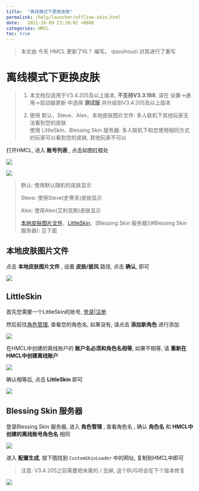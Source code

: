 ```yaml
---
title:  "离线模式下更换皮肤"
permalink: /help/launcher/offline-skin.html
date:   2021-10-09 23:18:02 +0800
categories: HMCL
toc: true
---
```


> 本文由 今天 HMCL 更新了吗？ 编写。
> qiaoshouzi 对其进行了重写

# 离线模式下更换皮肤

> 1. 本文档仅适用于V3.4.205及以上版本, **不支持V3.3.188**, 请在 设置→通用→启动器更新 中选择 **测试版** 并升级到V3.4.205及以上版本
>
> 2. 使用 默认、Steve、Alex、本地皮肤图片文件: 多人联机下其他玩家无法看到您的皮肤  
> 使用 LittleSkin、Blessing Skin 服务器: 多人联机下和您使用相同方式的玩家可以看到您的皮肤, 其他玩家不可以

打开HMCL, 进入 **账号列表** , 点击如图红框处

![](./assets/img/docs/offline-skin/img1.png)

![](./assets/img/docs/offline-skin/img2.png)

> 默认: 使用默认随机的皮肤显示
>
> Steve: 使用Steve(史蒂夫)皮肤显示
>
> Alex: 使用Alex(艾利克斯)皮肤显示
>
> [本地皮肤图片文件](#本地皮肤图片文件)、[LittleSkin](#LittleSkin)、[Blessing Skin 服务器](#Blessing Skin 服务器): 见下面

## 本地皮肤图片文件

点击 **本地皮肤图片文件** , 设置 **皮肤/披风** 路径, 点击 **确认**, 即可

![](./assets/img/docs/offline-skin/img3.png)

## LittleSkin

首先您需要一个LittleSkin的账号, [登录](https://littleskin.cn/auth/login)|[注册](https://littleskin.cn/auth/register)

然后前往[角色管理](https://littleskin.cn/user/player), 查看您的角色名, 如果没有, 请点击 **添加新角色** 进行添加

![](./assets/img/docs/offline-skin/img4.png)

在HMCL中创建的离线账户的 **账户名必须和角色名相等**, 如果不相等, 请 **重新在HMCL中创建离线账户**

![](./assets/img/docs/offline-skin/img5.png)

确认相等后, 点击 **LittleSkin** 即可

![](./assets/img/docs/offline-skin/img6.png)

## Blessing Skin 服务器

登录Blessing Skin 服务器, 进入 **角色管理** , 查看角色名 , 确认 **角色名** 和 **HMCL中创建的离线账号角色名** 相同

![](./assets/img/docs/offline-skin/img7.png)

进入 **配置生成**, 按下图找到 `CustomSkinLoader` 中的网址, 复制到HMCL中即可

> 注意: V3.4.205之前需要把末尾的 / 去掉, 这个BUG将会在下个版本修复

![](./assets/img/docs/offline-skin/img8.png)